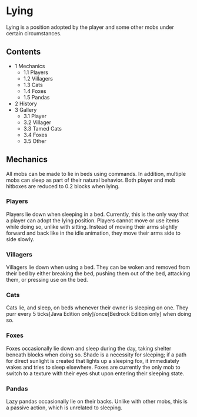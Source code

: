 # Lying
Lying is a position adopted by the player and some other mobs under certain circumstances.

## Contents
- 1 Mechanics
	- 1.1 Players
	- 1.2 Villagers
	- 1.3 Cats
	- 1.4 Foxes
	- 1.5 Pandas
- 2 History
- 3 Gallery
	- 3.1 Player
	- 3.2 Villager
	- 3.3 Tamed Cats
	- 3.4 Foxes
	- 3.5 Other

## Mechanics
All mobs can be made to lie in beds using commands. In addition, multiple mobs can sleep as part of their natural behavior. Both player and mob hitboxes are reduced to 0.2 blocks when lying.

### Players
Players lie down when sleeping in a bed. Currently, this is the only way that a player can adopt the lying position. Players cannot move or use items while doing so, unlike with sitting. Instead of moving their arms slightly forward and back like in the idle animation, they move their arms side to side slowly.

### Villagers
Villagers lie down when using a bed. They can be woken and removed from their bed by either breaking the bed, pushing them out of the bed, attacking them, or pressing use on the bed.

### Cats
Cats lie, and sleep, on beds whenever their owner is sleeping on one. They purr every 5 ticks‌[Java Edition  only]/once‌[Bedrock Edition  only] when doing so.

### Foxes
Foxes occasionally lie down and sleep during the day, taking shelter beneath blocks when doing so. Shade is a necessity for sleeping; if a path for direct sunlight is created that lights up a sleeping fox, it immediately wakes and tries to sleep elsewhere. Foxes are currently the only mob to switch to a texture with their eyes shut upon entering their sleeping state.

### Pandas
Lazy pandas occasionally lie on their backs. Unlike with other mobs, this is a passive action, which is unrelated to sleeping.

